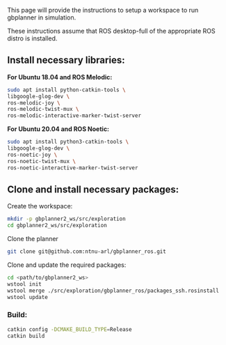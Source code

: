 This page will provide the instructions to setup a workspace to run gbplanner in simulation.  

These instructions assume that ROS desktop-full of the appropriate ROS distro is installed.

## Install necessary libraries:

**For Ubuntu 18.04 and ROS Melodic:**
```bash
sudo apt install python-catkin-tools \
libgoogle-glog-dev \
ros-melodic-joy \
ros-melodic-twist-mux \
ros-melodic-interactive-marker-twist-server
```
**For Ubuntu 20.04 and ROS Noetic:**
```bash
sudo apt install python3-catkin-tools \
libgoogle-glog-dev \
ros-noetic-joy \
ros-noetic-twist-mux \
ros-noetic-interactive-marker-twist-server
```

## Clone and install necessary packages:
Create the workspace:
```bash
mkdir -p gbplanner2_ws/src/exploration
cd gbplanner2_ws/src/exploration
```
Clone the planner
```bash
git clone git@github.com:ntnu-arl/gbplanner_ros.git
```

Clone and update the required packages:
```bash
cd <path/to/gbplanner2_ws>
wstool init
wstool merge ./src/exploration/gbplanner_ros/packages_ssh.rosinstall
wstool update
```

### Build:
```bash
catkin config -DCMAKE_BUILD_TYPE=Release
catkin build
```